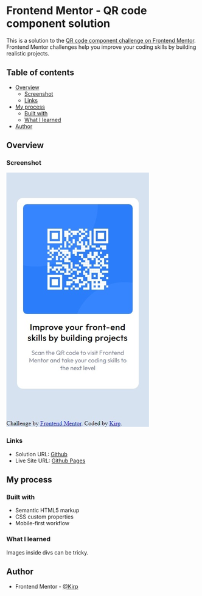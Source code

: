 # Frontend Mentor - QR code component solution

This is a solution to the [QR code component challenge on Frontend Mentor](https://www.frontendmentor.io/challenges/qr-code-component-iux_sIO_H). Frontend Mentor challenges help you improve your coding skills by building realistic projects. 

## Table of contents

- [Overview](#overview)
  - [Screenshot](#screenshot)
  - [Links](#links)
- [My process](#my-process)
  - [Built with](#built-with)
  - [What I learned](#what-i-learned)
- [Author](#author)



## Overview

### Screenshot

![](./images/screenshot.jpeg)

### Links

- Solution URL: [Github](https://github.com/Kirp/qr-code-component-solution/)
- Live Site URL: [Github Pages](https://kirp.github.io/qr-code-component-solution/)

## My process

### Built with

- Semantic HTML5 markup
- CSS custom properties
- Mobile-first workflow


### What I learned

Images inside divs can be tricky.


## Author

- Frontend Mentor - [@Kirp](https://www.frontendmentor.io/profile/Kirp)

